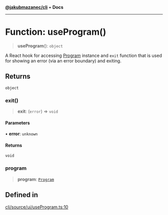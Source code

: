 [**@jakubmazanec/cli**](../README.md) • **Docs**

---

# Function: useProgram()

> **useProgram**(): `object`

A React hook for accessing [Program](../classes/Program.md) instance and `exit` function that is
used for showing an error (via an error boundary) and exiting.

## Returns

`object`

### exit()

> **exit**: (`error`) => `void`

#### Parameters

• **error**: `unknown`

#### Returns

`void`

### program

> **program**: [`Program`](../classes/Program.md)

## Defined in

[cli/source/ui/useProgram.ts:10](https://github.com/jakubmazanec/tools/blob/29163046acd1da0224b08fd05ca40f385e9ab4e5/packages/cli/source/ui/useProgram.ts#L10)
